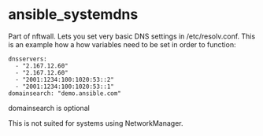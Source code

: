 # ansible_systemdns
Part of nftwall. Lets you set very basic DNS settings in /etc/resolv.conf.
This is an example how a how variables need to be set in order to function:
```
dnsservers:
  - "2.167.12.60"
  - "2.167.12.60"
  - "2001:1234:100:1020:53::2"
  - "2001:1234:100:1020:53::1"
domainsearch: "demo.ansible.com"

```
domainsearch is optional

This is not suited for systems using NetworkManager.
